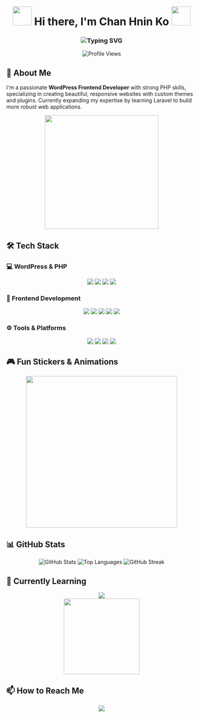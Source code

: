 <h1 align="center"> 
  <img src="https://media.giphy.com/media/v1.Y2lkPTc5MGI3NjExdWl5d3V1b2x5d3R4dGJtZ3RzZ2V1b2R6N3ZkM2RqZzR1d2V5dCZlcD12MV9pbnRlcm5hbF9naWZfYnlfaWQmY3Q9Zw/juua9i2c2fA0AIp2iq/giphy.gif" width="50px"> 
  Hi there, I'm Chan Hnin Ko 
  <img src="https://media.giphy.com/media/v1.Y2lkPTc5MGI3NjExdWl5d3V1b2x5d3R4dGJtZ3RzZ2V1b2R6N3ZkM2RqZzR1d2V5dCZlcD12MV9pbnRlcm5hbF9naWZfYnlfaWQmY3Q9Zw/juua9i2c2fA0AIp2iq/giphy.gif" width="50px">
</h1>

<h3 align="center">
  <img src="https://readme-typing-svg.demolab.com?font=Fira+Code&pause=1000&color=FF7F50&width=435&lines=WordPress+Frontend+Developer;PHP+Specialist;UI%2FUX+Enthusiast;Laravel+Learner;Open+Source+Contributor" alt="Typing SVG" />
</h3>

<div align="center">
  <img src="https://komarev.com/ghpvc/?username=chan-hnin-ko&label=Profile%20Views&color=blueviolet&style=flat" alt="Profile Views" />
</div>

## 🚀 About Me
I'm a passionate **WordPress Frontend Developer** with strong PHP skills, specializing in creating beautiful, responsive websites with custom themes and plugins. Currently expanding my expertise by learning Laravel to build more robust web applications.

<div align="center">
  <img src="https://media.giphy.com/media/ZVik7pBtu9dNS/giphy.gif" width="300"/>
</div>

## 🛠️ Tech Stack

### 💻 WordPress & PHP 
<div align="center">
  <img src="https://img.shields.io/badge/WordPress-%23117AC9.svg?style=for-the-badge&logo=WordPress&logoColor=white" />
  <img src="https://img.shields.io/badge/PHP-777BB4?style=for-the-badge&logo=php&logoColor=white" />
  <img src="https://img.shields.io/badge/Elementor-92003B?style=for-the-badge&logo=Elementor&logoColor=white" />
  <img src="https://img.shields.io/badge/Laravel-FF2D20?style=for-the-badge&logo=laravel&logoColor=white" />
</div>

### 🎨 Frontend Development
<div align="center">
  <img src="https://img.shields.io/badge/HTML5-E34F26?style=for-the-badge&logo=html5&logoColor=white" />
  <img src="https://img.shields.io/badge/CSS3-1572B6?style=for-the-badge&logo=css3&logoColor=white" />
  <img src="https://img.shields.io/badge/Sass-CC6699?style=for-the-badge&logo=sass&logoColor=white" />
  <img src="https://img.shields.io/badge/Bootstrap-563D7C?style=for-the-badge&logo=bootstrap&logoColor=white" />
  <img src="https://img.shields.io/badge/JavaScript-F7DF1E?style=for-the-badge&logo=javascript&logoColor=black" />
 
</div>

### ⚙️ Tools & Platforms
<div align="center">
  <img src="https://img.shields.io/badge/Git-F05032?style=for-the-badge&logo=git&logoColor=white" />
  <img src="https://img.shields.io/badge/VS_Code-007ACC?style=for-the-badge&logo=visual-studio-code&logoColor=white" />
  <img src="https://img.shields.io/badge/MySQL-4479A1?style=for-the-badge&logo=mysql&logoColor=white" />
  <img src="https://img.shields.io/badge/Figma-F24E1E?style=for-the-badge&logo=figma&logoColor=white" />
</div>

## 🎮 Fun Stickers & Animations
<div align="center">
  
  <img src="https://media.giphy.com/media/3oKIPnAiaMCws8nOsE/giphy.gif" width="400" height="auto"/>
</div>

## 📊 GitHub Stats
<div align="center">
  <img src="https://github-readme-stats.vercel.app/api?username=chan-hnin-ko&show_icons=true&theme=radical&hide_border=true" alt="GitHub Stats"/>
  <img src="https://github-readme-stats.vercel.app/api/top-langs/?username=chan-hnin-ko&layout=compact&theme=radical&hide_border=true" alt="Top Languages"/>
  <img src="https://github-readme-streak-stats.herokuapp.com/?user=chan-hnin-ko&theme=radical&hide_border=true" alt="GitHub Streak"/>
</div>

## 🌱 Currently Learning
<div align="center">
  <img src="https://img.shields.io/badge/Laravel-FF2D20?style=for-the-badge&logo=laravel&logoColor=white" />
</div>

<div align="center">
  <img src="https://media.giphy.com/media/LnUtXr3qI4jIU6YeUL/giphy.gif" width="200"/>
</div>

## 📫 How to Reach Me
<div align="center">
  <a href="mailto:chanhninko26@gmail.com">
    <img src="https://img.shields.io/badge/Email-D14836?style=for-the-badge&logo=gmail&logoColor=white" />
  </a>
</div>

